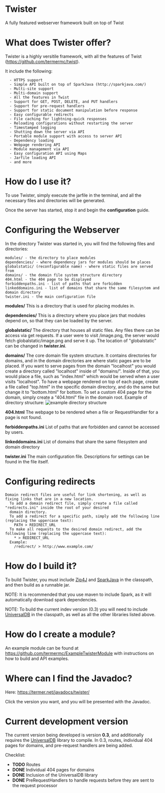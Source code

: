 # Twister
A fully featured webserver framework built on top of Twist

# What does Twister offer?
Twister is a highly versitile framework, with all the features of Twist (https://github.com/termermc/twist).

It include the following:
```
  - HTTPS support
  - Simple API built on top of SparkJava (http://sparkjava.com/)
  - Multi-site support
  - Multi-domain support
  - All the features in Twist
  - Support for GET, POST, DELETE, and PUT handlers
  - Support for pre-request handlers
  - Support for static document manipulation before response
  - Easy configurable redirects
  - File caching for lightning-quick responses
  - Reloading configurations without restarting the server
  - Timestamped logging
  - Shutting down the server via API
  - Portable module support with access to server API
  - Dependency loading
  - Webpage rendering API
  - Module management via API
  - Easy configuration API using Maps
  - Jarfile loading API
  - and more
```

# How do I use it?
To use Twister, simply execute the jarfile in the terminal, and all the necessary files and directories will be generated.

Once the server has started, stop it and begin the **configuration** guide.

# Configuring the Webserver
In the directory Twister was started in, you will find the following files and directories:
```
modules/ - the directory to place modules
dependencies/ - where dependency jars for modules should be places
globalstatic/ (reconfigurable name) - where static files are served from
domains/ - the domain file system structure directory
404.html - the 404 page to be displayed
forbiddenpaths.ini - list of paths that are forbidden
linkeddomains.ini - list of domains that share the same filesystem and domain directory
twister.ini - the main configuration file
```

**modules/**
This is a directory that is used for placing modules in.

**dependencies/**
This is a directory where you place jars that modules depend on, so that they can be loaded by the server.

**globalstatic/**
The directory that houses all static files. Any files there can be access via get requests. If a user were to visit /image.png, the server would fetch globalstatic/image.png and serve it up. The location of "globalstatic" can be changed in **twister.ini**.

**domains/**
The core domain file system structure. It contains directories for domains, and in the domain directories are where static pages are to be placed. If you want to serve pages from the domain "localhost" you would create a directory called "localhost" inside of "domains/". Inside of that, you would place a file, such as "index.html" which would be served when a user visits "localhost". To have a webpage rendered on top of each page, create a file called "top.html" in the specific domain directory, and do the same but change it to "bottom.html" for bottom. To set a custom 404 page for the domain, simply create a "404.html" file in the domain root. Example of directory structure: ![example directory structure](https://termer.net/twist_structure.png)

**404.html**
The webpage to be rendered when a file or RequestHandler for a page is not found.

**forbiddenpaths.ini**
List of paths that are forbidden and cannot be accessed by users.

**linkeddomains.ini**
List of domains that share the same filesystem and domain directory

**twister.ini**
The main configuration file. Descriptions for settings can be found in the file itself.

# Configuring redirects
```
Domain redirect files are useful for link shortening, as well as fixing links that are in a new location.
  To add a domain redirect file, simply create a file called "redirects.ini" inside the root of your desired
  domain directory.
  To add a redirect for a specific path, simply add the following line (replacing the uppercase text):
    PATH > REDIRECT_URL
  To make all requests to the desired domain redirect, add the following line (replacing the uppercase text):
    * > REDIRECT_URL
  Example:
    /redirect/ > http://www.example.com/
 ```

# How do I build it?
To build Twister, you must include [Zip4J](http://www.lingala.net/zip4j/) and [SparkJava](https://github.com/perwendel/spark) in the classpath, and then build as a runnable jar.

NOTE: It is recommended that you use maven to include Spark, as it will automatically download spark dependencies.

NOTE: To build the current indev version (0.3) you will need to include [UniversalDB](https://github.com/TermerMC/UniversalDB) in the classpath, as well as all the other libraries listed above.

# How do I create a module?
An example module can be found at https://github.com/termermc/ExampleTwisterModule with instructions on how to build and API examples.

# Where can I find the Javadoc?
Here: https://termer.net/javadocs/twister/

Click the version you want, and you will be presented with the Javadoc.

# Current development version
The current version being developed is version **0.3**, and additionally requires the [UniversalDB](https://github.com/TermerMC/UniversalDB) library to compile. In 0.3, routes, individual 404 pages for domains, and pre-request handlers are being added.

Checklist:
  - **TODO** Routes
  - **DONE** Individual 404 pages for domains
  - **DONE** Inclusion of the UniversalDB library
  - **DONE** PreRequestHandlers to handle requests before they are sent to the request processor